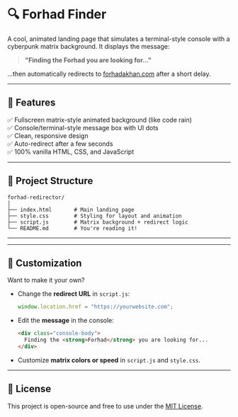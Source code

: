 # 🔍 Forhad Finder

A cool, animated landing page that simulates a terminal-style console with a cyberpunk matrix background. It displays the message:

> **"Finding the Forhad you are looking for..."**

...then automatically redirects to [forhadakhan.com](https://forhadakhan.com) after a short delay.

---

## 🚀 Features

✅ Fullscreen matrix-style animated background (like code rain)     
✅ Console/terminal-style message box with UI dots     
✅ Clean, responsive design     
✅ Auto-redirect after a few seconds     
✅ 100% vanilla HTML, CSS, and JavaScript     

---

## 📁 Project Structure

```
forhad-redirector/
│
├── index.html       # Main landing page
├── style.css        # Styling for layout and animation
├── script.js        # Matrix background + redirect logic
└── README.md        # You're reading it!
```

---

---

## 🎨 Customization

Want to make it your own?

- Change the **redirect URL** in `script.js`:

  ```js
  window.location.href = "https://yourwebsite.com";
  ```

- Edit the **message** in the console:

  ```html
  <div class="console-body">
    Finding the <strong>Forhad</strong> you are looking for...
  </div>
  ```

- Customize **matrix colors or speed** in `script.js` and `style.css`.

---

## 📄 License

This project is open-source and free to use under the [MIT License](LICENSE).
